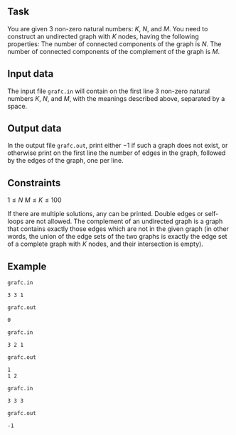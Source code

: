 ## Task

You are given $3$ non-zero natural numbers: $K$, $N$, and $M$. You need to construct an undirected graph with $K$ nodes, having the following properties:
The number of connected components of the graph is $N$.
The number of connected components of the complement of the graph is $M$.

## Input data

The input file `grafc.in` will contain on the first line $3$ non-zero natural numbers $K$, $N$, and $M$, with the meanings described above, separated by a space.

## Output data

In the output file `grafc.out`, print either $-1$ if such a graph does not exist, or otherwise print on the first line the number of edges in the graph, followed by the edges of the graph, one per line.

## Constraints

$1 \leq N$
$M \leq K \leq 100$ 

If there are multiple solutions, any can be printed. 
Double edges or self-loops are not allowed.
The complement of an undirected graph is a graph that contains exactly those edges which are not in the given graph (in other words, the union of the edge sets of the two graphs is exactly the edge set of a complete graph with $K$ nodes, and their intersection is empty).

## Example

`grafc.in`
```
3 3 1
```

`grafc.out`
```
0
```

`grafc.in`
```
3 2 1
```

`grafc.out`
```
1
1 2
```

`grafc.in`
```
3 3 3
```

`grafc.out`
```
-1
```